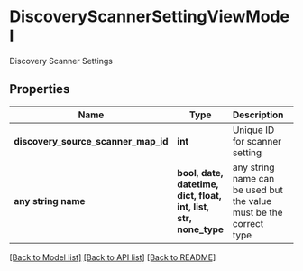 # DiscoveryScannerSettingViewModel

Discovery Scanner Settings

## Properties
Name | Type | Description | Notes
------------ | ------------- | ------------- | -------------
**discovery_source_scanner_map_id** | **int** | Unique ID for scanner setting | [optional] 
**any string name** | **bool, date, datetime, dict, float, int, list, str, none_type** | any string name can be used but the value must be the correct type | [optional]

[[Back to Model list]](../README.md#documentation-for-models) [[Back to API list]](../README.md#documentation-for-api-endpoints) [[Back to README]](../README.md)


